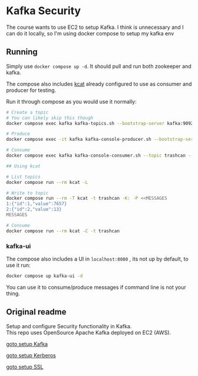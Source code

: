 # Kafka Security

The course wants to use EC2 to setup Kafka.
I think is unnecessary and I can do it locally, so I'm using docker compose to setup my kafka env

## Running

Simply use `docker compose up -d`. It should pull and run both zookeeper and kafka.

The compose also includes [kcat](https://github.com/edenhill/kcat) already configured to use as consumer and producer for testing.

Run it through compose as you would use it normally:

```bash
# Create a topic
# You can likely skip this though
docker compose exec kafka kafka-topics.sh --bootstrap-server kafka:9092 --topic trashcan --create --if-not-exists

# Produce
docker compose exec -it kafka kafka-console-producer.sh --bootstrap-server kafka:9092 --producer.config /opt/bitnami/kafka/config/producer.properties --topic trashcan

# Consume
docker compose exec kafka kafka-console-consumer.sh --topic trashcan --bootstrap-server kafka:9092 --consumer.config /opt/bitnami/kafka/config/consumer.properties --from-beginning

## Using kcat

# List topics
docker compose run --rm kcat -L

# Write to topic
docker compose run --rm -T kcat -t trashcan -K: -P <<MESSAGES
1:{"id":1,"value":7657}
2:{"id":2,"value":13}
MESSAGES

# Consume
docker compose run --rm kcat -C -t trashcan
```

### kafka-ui

The compose also includes a UI in `localhost:8080` , its not up by default, to use it run:

```bash
docker compose up kafka-ui -d
```

You can use it to consume/produce messages if command line is not your thing.

## Original readme

Setup and configure Security functionality in Kafka.  
This repo uses OpenSource Apache Kafka deployed on EC2 (AWS).  

[goto setup Kafka](./Setup-Kafka)

[goto setup Kerberos](./Setup-Kerberos)

[goto setup SSL](./Setup-SSL)

